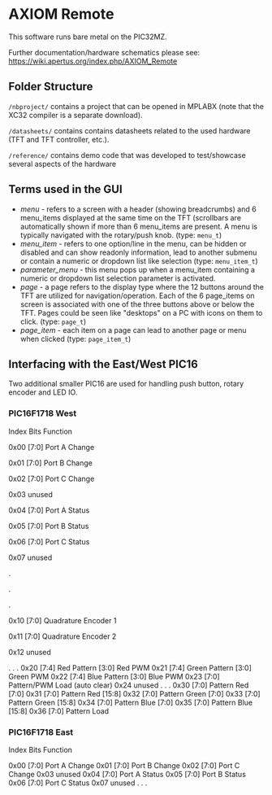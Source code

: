 # AXIOM Remote
This software runs bare metal on the PIC32MZ. 

Further documentation/hardware schematics please see:
https://wiki.apertus.org/index.php/AXIOM_Remote
 
## Folder Structure
```/nbproject/``` contains a project that can be opened in MPLABX (note that the XC32 compiler is a separate download).

```/datasheets/``` contains contains datasheets related to the used hardware (TFT and TFT controller, etc.).

```/reference/``` contains demo code that was developed to test/showcase several aspects of the hardware

## Terms used in the GUI
* *menu* - refers to a screen with a header (showing breadcrumbs) and 6 menu_items displayed at the same time on the TFT (scrollbars are automatically shown if more than 6 menu_items are present. A menu is typically navigated with the rotary/push knob.  (type: ```menu_t```)
* *menu_item* - refers to one option/line in the menu, can be hidden or disabled and can show readonly information, lead to another submenu or contain a numeric or dropdown list like selection (type: ```menu_item_t```)
* *parameter_menu* - this menu pops up when a menu_item containing a numeric or dropdown list selection parameter is activated.
* *page* -  a page refers to the display type where the 12 buttons around the TFT are utilized for navigation/operation. Each of the 6 page_items on screen is associated with one of the three buttons above or below the TFT. Pages could be seen like "desktops" on a PC with icons on them to click. (type: ```page_t```)
* *page_item* - each item on a page can lead to another page or menu when clicked (type: ```page_item_t```)

## Interfacing with the East/West PIC16
Two additional smaller PIC16 are used for handling push button, rotary encoder and LED IO.

### PIC16F1718 West

Index   Bits    Function

0x00    [7:0]   Port A Change

0x01    [7:0]   Port B Change

0x02    [7:0]   Port C Change

0x03            unused

0x04    [7:0]   Port A Status

0x05    [7:0]   Port B Status

0x06    [7:0]   Port C Status

0x07            unused

.

.

.

0x10    [7:0]   Quadrature Encoder 1

0x11    [7:0]   Quadrature Encoder 2

0x12            unused

.
.
.
0x20    [7:4]   Red Pattern
        [3:0]   Red PWM
0x21    [7:4]   Green Pattern
        [3:0]   Green PWM
0x22    [7:4]   Blue Pattern
        [3:0]   Blue PWM
0x23    [7:0]   Pattern/PWM Load (auto clear)
0x24            unused
.
.
.
0x30    [7:0]   Pattern Red [7:0]
0x31    [7:0]   Pattern Red [15:8]
0x32    [7:0]   Pattern Green [7:0]
0x33    [7:0]   Pattern Green [15:8]
0x34    [7:0]   Pattern Blue [7:0]
0x35    [7:0]   Pattern Blue [15:8]
0x36    [7:0]   Pattern Load



### PIC16F1718 East

Index   Bits    Function

0x00    [7:0]   Port A Change
0x01    [7:0]   Port B Change
0x02    [7:0]   Port C Change
0x03            unused
0x04    [7:0]   Port A Status
0x05    [7:0]   Port B Status
0x06    [7:0]   Port C Status
0x07            unused
.
.
.
